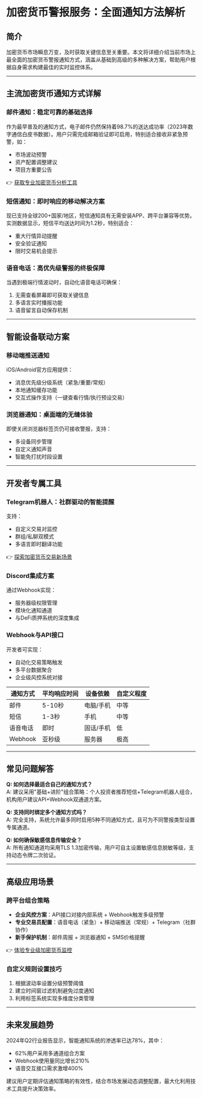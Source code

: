 # 加密货币警报服务：全面通知方法解析

## 简介

加密货币市场瞬息万变，及时获取关键信息至关重要。本文将详细介绍当前市场上最全面的加密货币警报通知方式，涵盖从基础到高级的多种解决方案，帮助用户根据自身需求构建最佳的实时监控体系。

---

## 主流加密货币通知方式详解

### 邮件通知：稳定可靠的基础选择
作为最早普及的通知方式，电子邮件仍然保持着98.7%的送达成功率（2023年数字通信白皮书数据）。用户只需完成邮箱验证即可启用，特别适合接收非紧急预警，如：
- 市场波动预警
- 资产配置调整建议
- 项目方重要公告

👉 [获取专业加密货币分析工具](https://bit.ly/okx_welcome)

### 短信通知：即时响应的移动解决方案
现已支持全球200+国家/地区，短信通知具有无需安装APP、跨平台兼容等优势。实测数据显示，短信平均送达时间为1.2秒，特别适合：
- 重大行情异动提醒
- 安全验证通知
- 限时交易机会提示

### 语音电话：高优先级警报的终极保障
当遇到极端行情波动时，自动化语音电话可确保：
1. 无需查看屏幕即可获取关键信息
2. 多语言实时播报功能
3. 语音留言自动保存机制

---

## 智能设备联动方案

### 移动端推送通知
iOS/Android官方应用提供：
- 消息优先级分级系统（紧急/重要/常规）
- 本地通知缓存功能
- 交互式操作支持（一键查看行情/执行预设交易）

### 浏览器通知：桌面端的无缝体验
即使关闭浏览器标签页仍可接收警报，支持：
- 多设备同步管理
- 自定义通知声音
- 智能免打扰时段设置

---

## 开发者专属工具

### Telegram机器人：社群驱动的智能提醒
支持：
- 自定义交易对监控
- 群组/私聊双模式
- 多语言即时翻译功能

👉 [探索加密货币交易新场景](https://bit.ly/okx_welcome)

### Discord集成方案
通过Webhook实现：
- 服务器级权限管理
- 模块化通知通道
- 与DeFi质押系统的深度集成

### Webhook与API接口
开发者可实现：
- 自动化交易策略触发
- 多平台数据聚合
- 企业级风控系统对接

| 通知方式 | 平均响应时间 | 设备依赖 | 自定义程度 |
|---------|-------------|---------|-----------|
| 邮件     | 5-10秒      | 电脑/手机| 中等       |
| 短信     | 1-3秒       | 手机     | 中等       |
| 语音电话 | 即时        | 固话/手机| 低         |
| Webhook  | 亚秒级      | 服务器   | 极高       |

---

## 常见问题解答

**Q: 如何选择最适合自己的通知方式？**  
A: 建议采用"基础+进阶"组合策略：个人投资者推荐短信+Telegram机器人组合，机构用户建议API+Webhook双通道方案。

**Q: 支持同时绑定多个通知方式吗？**  
A: 完全支持，系统允许最多同时启用5种不同通知方式，且可为不同警报类型设置专属通道。

**Q: 如何确保敏感信息传输安全？**  
A: 所有通知通道均采用TLS 1.3加密传输，用户可自主设置敏感信息脱敏等级，支持动态令牌二次验证。

---

## 高级应用场景

### 跨平台组合策略
- **企业风控方案**：API接口对接内部系统 + Webhook触发多级预警
- **专业交易员配置**：语音电话（紧急）+ 移动端推送（常规）+ Telegram（社群协作）
- **新手保护机制**：邮件周报 + 浏览器通知 + SMS价格提醒

👉 [体验专业级加密货币监控](https://bit.ly/okx_welcome)

### 自定义规则设置技巧
1. 根据波动率设置分级预警阈值
2. 建立时间窗过滤机制避免过度通知
3. 利用标签系统实现多维度分类管理

---

## 未来发展趋势

2024年Q2行业报告显示，智能通知系统的渗透率已达78%，其中：
- 62%用户采用多通道组合方案
- Webhook使用量同比增长210%
- 语音交互接口需求激增400%

建议用户定期评估通知策略的有效性，结合市场发展动态调整配置，最大化利用技术工具提升决策效率。